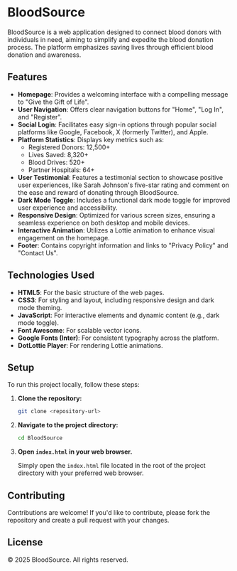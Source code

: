 # BloodSource

BloodSource is a web application designed to connect blood donors with individuals in need, aiming to simplify and expedite the blood donation process. The platform emphasizes saving lives through efficient blood donation and awareness.

## Features

  * **Homepage**: Provides a welcoming interface with a compelling message to "Give the Gift of Life".
  * **User Navigation**: Offers clear navigation buttons for "Home", "Log In", and "Register".
  * **Social Login**: Facilitates easy sign-in options through popular social platforms like Google, Facebook, X (formerly Twitter), and Apple.
  * **Platform Statistics**: Displays key metrics such as:
      * Registered Donors: 12,500+
      * Lives Saved: 8,320+
      * Blood Drives: 520+
      * Partner Hospitals: 64+
  * **User Testimonial**: Features a testimonial section to showcase positive user experiences, like Sarah Johnson's five-star rating and comment on the ease and reward of donating through BloodSource.
  * **Dark Mode Toggle**: Includes a functional dark mode toggle for improved user experience and accessibility.
  * **Responsive Design**: Optimized for various screen sizes, ensuring a seamless experience on both desktop and mobile devices.
  * **Interactive Animation**: Utilizes a Lottie animation to enhance visual engagement on the homepage.
  * **Footer**: Contains copyright information and links to "Privacy Policy" and "Contact Us".

## Technologies Used

  * **HTML5**: For the basic structure of the web pages.
  * **CSS3**: For styling and layout, including responsive design and dark mode theming.
  * **JavaScript**: For interactive elements and dynamic content (e.g., dark mode toggle).
  * **Font Awesome**: For scalable vector icons.
  * **Google Fonts (Inter)**: For consistent typography across the platform.
  * **DotLottie Player**: For rendering Lottie animations.

## Setup

To run this project locally, follow these steps:

1.  **Clone the repository:**

    ```bash
    git clone <repository-url>
    ```

2.  **Navigate to the project directory:**

    ```bash
    cd BloodSource
    ```

3.  **Open `index.html` in your web browser.**

    Simply open the `index.html` file located in the root of the project directory with your preferred web browser.

## Contributing

Contributions are welcome\! If you'd like to contribute, please fork the repository and create a pull request with your changes.

## License

© 2025 BloodSource. All rights reserved.